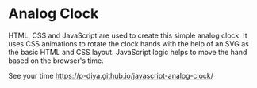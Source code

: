 # Analog Clock

HTML, CSS and JavaScript are used to create this simple analog clock.
It uses CSS animations to rotate the clock hands with the help of an SVG as the basic HTML and CSS layout. 
JavaScript logic helps to move the hand based on the browser's time.

See your time
https://p-diya.github.io/javascript-analog-clock/
